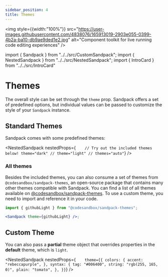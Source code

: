 ```yaml
---
sidebar_position: 4
title: Themes
---
```


<img style={{width:"100%"}} src="https://user-images.githubusercontent.com/4838076/165913019-2903e055-0399-4b2a-ba10-db9ae9ded1e2.jpg" alt="Component toolkit for live running code editing experiences" />

import { Sandpack } from "../../src/CustomSandpack";
import { NestedSandpack } from "../../src/NestedSandpack";
import { IntroCard } from "../../src/IntroCard"

# Themes

<div class="intro-section">
  <IntroCard title="All themes" description="See all themes available on @codesandbox/sandpack-themes and how you can use it" href="/docs/api/themes" actionText="Access &#8594;" />

  <IntroCard title="Sandpack Theme Builder" description="Design and customize your own theme, among other Sandpack presets." href="https://sandpack.codesandbox.io/theme" actionText="Try it now" external />
</div>

The overall style can be set through the `theme` prop. Sandpack offers a set of predefined options, but individual values can be passed to customize the style of your `Sandpack` instance.

## Standard Themes

Sandpack comes with some predefined themes:

<!-- prettier-ignore -->
<NestedSandpack nestedProps={`    // Try out the included themes below!
      theme="dark"
      // theme="light"
      // themes="auto"`}
/>

### All themes

Besides the included themes, you can also consume a set of themes from `@codesandbox/sandpack-themes`, an open-source package that contains many other themes compatible with Sandpack. You can find a list of all themes available on [@codesandbox/sandpack-themes](/docs/api/themes). To use a custom theme, you need to import and reference it in your code.

```jsx
import { githubLight } from "@codesandbox/sandpack-themes";

<Sandpack theme={githubLight} />;
```

## Custom Theme

You can also pass a **partial** theme object that overrides properties in the
**default** theme, which is `light`.

<!-- prettier-ignore -->
<NestedSandpack nestedProps={`    theme={{
        colors: {
          accent: "rebeccapurple",
        },
        syntax: {
          tag: "#006400",
          string: "rgb(255, 165, 0)",
          plain: "tomato",
        },
      }}`}
  />
